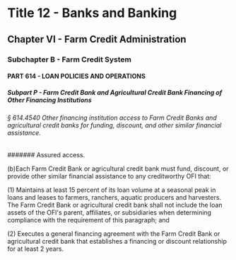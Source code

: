 
# Title 12 - Banks and Banking
## Chapter VI - Farm Credit Administration
### Subchapter B - Farm Credit System
#### PART 614 - LOAN POLICIES AND OPERATIONS
##### Subpart P - Farm Credit Bank and Agricultural Credit Bank Financing of Other Financing Institutions
###### § 614.4540 Other financing institution access to Farm Credit Banks and agricultural credit banks for funding, discount, and other similar financial assistance.
####### Assured access.

(b)Each Farm Credit Bank or agricultural credit bank must fund, discount, or provide other similar financial assistance to any creditworthy OFI that:

(1) Maintains at least 15 percent of its loan volume at a seasonal peak in loans and leases to farmers, ranchers, aquatic producers and harvesters. The Farm Credit Bank or agricultural credit bank shall not include the loan assets of the OFI's parent, affiliates, or subsidiaries when determining compliance with the requirement of this paragraph; and

(2) Executes a general financing agreement with the Farm Credit Bank or agricultural credit bank that establishes a financing or discount relationship for at least 2 years.
